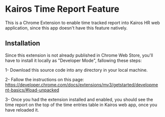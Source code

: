 
# Kairos Time Report Feature

This is a Chrome Extension to enable time tracked report into Kairos HR web application, since this app doesn't have this feature natively.




## Installation

Since this extension is not already published in Chrome Web Store, you'll have to install it locally as "Developer Mode", fallowing these steps:

1- Download this source code into any directory in your local machine.

2- Fallow the instructions on this page: https://developer.chrome.com/docs/extensions/mv3/getstarted/development-basics/#load-unpacked 

3- Once you had the extension installed and enabled, you should see the time report on the top of the time entries table in Kairos web app, once you have reloaded it.

    